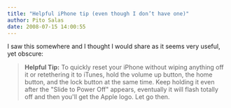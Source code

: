 ```yaml
---
title: "Helpful iPhone tip (even though I don’t have one)"
author: Pito Salas
date: 2008-07-15 14:00:55
---
```



I saw this somewhere and I thought I would share as it seems very useful, yet
obscure:

> **Helpful Tip:** To quickly reset your iPhone without wiping anything off it
> or retethering it to iTunes, hold the volume up button, the home button, and
> the lock button at the same time. Keep holding it even after the "Slide to
> Power Off" appears, eventually it will flash totally off and then you'll get
> the Apple logo. Let go then.


